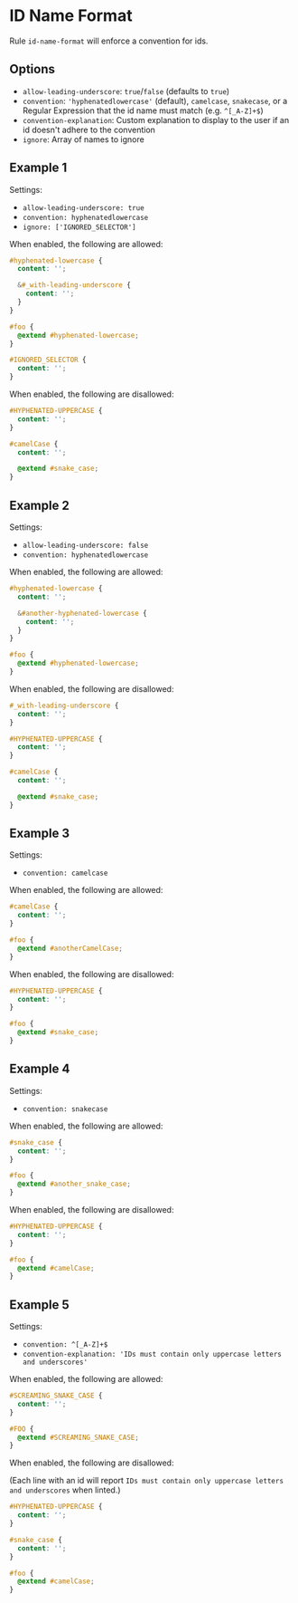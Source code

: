 # ID Name Format

Rule `id-name-format` will enforce a convention for ids.

## Options

* `allow-leading-underscore`: `true`/`false` (defaults to `true`)
* `convention`: `'hyphenatedlowercase'` (default), `camelcase`, `snakecase`,
or a Regular Expression that the id name must match (e.g. `^[_A-Z]+$`)
* `convention-explanation`: Custom explanation to display to the user if an id doesn't adhere to the convention
* `ignore`: Array of names to ignore

## Example 1

Settings:
- `allow-leading-underscore: true`
- `convention: hyphenatedlowercase`
- `ignore: ['IGNORED_SELECTOR']`

When enabled, the following are allowed:

```scss
#hyphenated-lowercase {
  content: '';

  &#_with-leading-underscore {
    content: '';
  }
}

#foo {
  @extend #hyphenated-lowercase;
}

#IGNORED_SELECTOR {
  content: '';
}

```

When enabled, the following are disallowed:

```scss
#HYPHENATED-UPPERCASE {
  content: '';
}

#camelCase {
  content: '';

  @extend #snake_case;
}
```

## Example 2

Settings:
- `allow-leading-underscore: false`
- `convention: hyphenatedlowercase`

When enabled, the following are allowed:

```scss
#hyphenated-lowercase {
  content: '';

  &#another-hyphenated-lowercase {
    content: '';
  }
}

#foo {
  @extend #hyphenated-lowercase;
}

```

When enabled, the following are disallowed:

```scss
#_with-leading-underscore {
  content: '';
}

#HYPHENATED-UPPERCASE {
  content: '';
}

#camelCase {
  content: '';

  @extend #snake_case;
}
```

## Example 3

Settings:
- `convention: camelcase`

When enabled, the following are allowed:

```scss
#camelCase {
  content: '';
}

#foo {
  @extend #anotherCamelCase;
}
```

When enabled, the following are disallowed:

```scss
#HYPHENATED-UPPERCASE {
  content: '';
}

#foo {
  @extend #snake_case;
}
```

## Example 4

Settings:
- `convention: snakecase`

When enabled, the following are allowed:

```scss
#snake_case {
  content: '';
}

#foo {
  @extend #another_snake_case;
}
```

When enabled, the following are disallowed:

```scss
#HYPHENATED-UPPERCASE {
  content: '';
}

#foo {
  @extend #camelCase;
}
```

## Example 5

Settings:
- `convention: ^[_A-Z]+$`
- `convention-explanation: 'IDs must contain only uppercase letters and underscores'`

When enabled, the following are allowed:

```scss
#SCREAMING_SNAKE_CASE {
  content: '';
}

#FOO {
  @extend #SCREAMING_SNAKE_CASE;
}
```

When enabled, the following are disallowed:

(Each line with an id will report `IDs must contain only uppercase letters and underscores` when linted.)

```scss
#HYPHENATED-UPPERCASE {
  content: '';
}

#snake_case {
  content: '';
}

#foo {
  @extend #camelCase;
}
```
